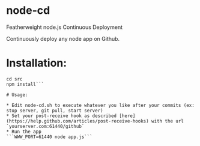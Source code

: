 node-cd
=======

Featherweight node.js Continuous Deployment

Continuously deploy any node app on Github.

# Installation: 

```git clone https://github.com/A21z/node-cd.git
cd src
npm install```

# Usage:

* Edit node-cd.sh to execute whatever you like after your commits (ex: stop server, git pull, start server)
* Set your post-receive hook as described [here](https://help.github.com/articles/post-receive-hooks) with the url `yourserver.com:61440/github`
* Run the app
```WWW_PORT=61440 node app.js```
